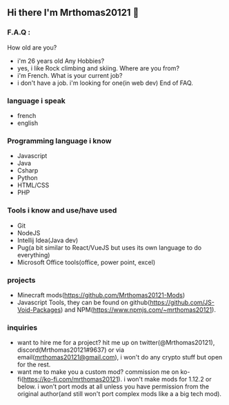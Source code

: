 ## Hi there I'm Mrthomas20121 👋
### F.A.Q :
How old are you?
- i'm 26 years old
Any Hobbies?
- yes, i like Rock climbing and skiing.
Where are you from?
- i'm French.
What is your current job?
- i don't have a job. i'm looking for one(in web dev)
End of FAQ.

### language i speak
- french
- english

### Programming language i know
- Javascript
- Java
- Csharp
- Python
- HTML/CSS
- PHP

### Tools i know and use/have used
- Git
- NodeJS
- Intellij Idea(Java dev)
- Pug(a bit similar to React/VueJS but uses its own language to do everything)
- Microsoft Office tools(office, power point, excel)

### projects
- Minecraft mods(https://github.com/Mrthomas20121-Mods)
- Javascript Tools, they can be found on github(https://github.com/JS-Void-Packages) and NPM(https://www.npmjs.com/~mrthomas20121).

### inquiries
- want to hire me for a project? hit me up on twitter(@Mrthomas20121), discord(Mrthomas20121#9637) or via email(mrthomas20121@gmail.com), i won't do any crypto stuff but open for the rest.
- want me to make you a custom mod? commission me on ko-fi(https://ko-fi.com/mrthomas20121). i won't make mods for 1.12.2 or below. i won't port mods at all unless you have permission from the original author(and still won't port complex mods like a a big tech mod).
